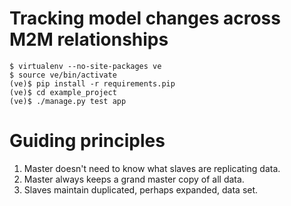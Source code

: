 Tracking model changes across M2M relationships
===============================================

    $ virtualenv --no-site-packages ve
    $ source ve/bin/activate
    (ve)$ pip install -r requirements.pip
    (ve)$ cd example_project
    (ve)$ ./manage.py test app

Guiding principles
==================

1. Master doesn't need to know what slaves are replicating data.
2. Master always keeps a grand master copy of all data.
3. Slaves maintain duplicated, perhaps expanded, data set.